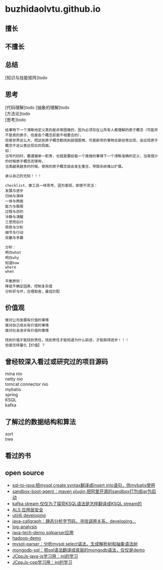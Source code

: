 # buzhidaolvtu.github.io

## 擅长

## 不擅长

## 总结
[知识与技能矩阵]todo

## 思考
[代码理解]todo 
[抽象的理解]todo  
[方法论]todo  
[思考]todo  
```text
给事物下一个清晰地定义真的是非常困难的，因为必须存在让所有人都理解的原子概念（可能并不是真的原子，但是各个概念却是不相重合的），
但是世界这么大，把这些原子概念都找到就很困难，可是新奇的事物总是经常出现，会出现原子概念不足以表达现实的局面。
如：
当写代码时，要遵循单一职责，也就是要给每一个类做的事情下一个清晰准确的定义，当类很少的时候原子概念还够用，
当类越来越多的时候，使用的原子概念就会发生重合，导致系统难以扩展。

承认自己的无知！！！

checklist，像工具一样思考，因为客观，即使不灵活：
发展与进步  
归纳与演绎  
一体与两面      
能力与极限  
过程与目的   
冷静与清醒   
三思而后行  
局势与分析  
细节与行动    
双赢与多赢

分析：  
明白what
明白why
知道how
where
when

平衡原则：
降低不确定因素，控制复杂度
分析好与坏，合理取舍，最佳匹配
```

## 价值观
```text
做对公司发展有价值的事情
做对自己成长有价值的事情
做对社会进步有价值的事情

找到价值才能找到责任，找到责任才能知道为什么前进，才能取得进步！！！
但是怎样量化【价值】？
```

## 曾经较深入看过或研究过的项目源码
mina nio  
netty nio  
tomcat connector nio  
mybatis  
spring  
KSQL  
kafka  

## 了解过的数据结构和算法
sort  
tree

## 看过的书

## open source
- [sql-to-java:把mysql create syntax翻译成insert into语句，供mybatis使用](https://github.com/buzhidaolvtu/sql-to-java)
- [sandbox-boot-agent：maven plugin,把阿里开源的sandbox打包成jar包启动](https://github.com/buzhidaolvtu/sandbox-boot-agent)
- [kafka stream 仅仅为了探究KSQL语法是怎样翻译成KSQL stream的](https://github.com/buzhidaolvtu/kstream-learn)
- [ALS 应用层安全](https://github.com/buzhidaolvtu/ALS.git)
- [util4j developing](https://github.com/buzhidaolvtu/util4j.git)
- [java-callgraph：静态分析字节码，寻找调用关系，developing...](https://github.com/buzhidaolvtu/java-callgraph.git)
- [log-analysis](https://github.com/buzhidaolvtu/log-analysis.git)
- [java-tech-demo sqlparser应用](https://github.com/buzhidaolvtu/java-tech-demo.git)
- [hadoop-demo](https://github.com/buzhidaolvtu/hadoop-demo.git)
- [mysql-parser：分析mysql select语法，生成解析树和抽象语法树](https://github.com/buzhidaolvtu/mysql-parser.git)
- [mongodb-sql：把sql语法翻译成底层的mongodb语法，仅仅是demo](https://github.com/buzhidaolvtu/mongodb-sql.git)
- [JCppJs-java-js学习用：jni的学习](https://github.com/buzhidaolvtu/JCppJs-java-js.git)
- [JCppJs-cpp学习用：jni的学习](https://github.com/buzhidaolvtu/JCppJs-cpp.git)